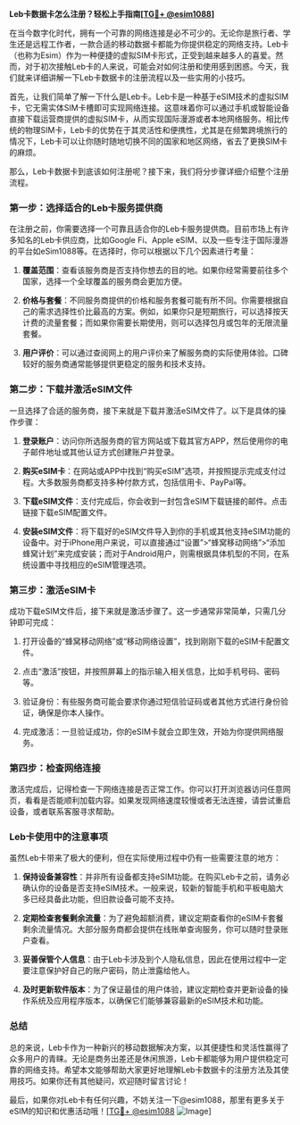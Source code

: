 **Leb卡数据卡怎么注册？轻松上手指南[[TG💪+ @esim1088](https://t.me/s/esim1088)]**

在当今数字化时代，拥有一个可靠的网络连接是必不可少的。无论你是旅行者、学生还是远程工作者，一款合适的移动数据卡都能为你提供稳定的网络支持。Leb卡（也称为Esim）作为一种便捷的虚拟SIM卡形式，正受到越来越多人的喜爱。然而，对于初次接触Leb卡的人来说，可能会对如何注册和使用感到困惑。今天，我们就来详细讲解一下Leb卡数据卡的注册流程以及一些实用的小技巧。

首先，让我们简单了解一下什么是Leb卡。Leb卡是一种基于eSIM技术的虚拟SIM卡，它无需实体SIM卡槽即可实现网络连接。这意味着你可以通过手机或智能设备直接下载运营商提供的虚拟SIM卡，从而实现国际漫游或者本地网络服务。相比传统的物理SIM卡，Leb卡的优势在于其灵活性和便携性，尤其是在频繁跨境旅行的情况下，Leb卡可以让你随时随地切换不同的国家和地区网络，省去了更换SIM卡的麻烦。

那么，Leb卡数据卡到底该如何注册呢？接下来，我们将分步骤详细介绍整个注册流程。

### 第一步：选择适合的Leb卡服务提供商

在注册之前，你需要选择一个可靠且适合你的Leb卡服务提供商。目前市场上有许多知名的Leb卡供应商，比如Google Fi、Apple eSIM、以及一些专注于国际漫游的平台如eSim1088等。在选择时，你可以根据以下几个因素进行考量：

1. **覆盖范围**：查看该服务商是否支持你想去的目的地。如果你经常需要前往多个国家，选择一个全球覆盖的服务商会更加方便。
   
2. **价格与套餐**：不同服务商提供的价格和服务套餐可能有所不同。你需要根据自己的需求选择性价比最高的方案。例如，如果你只是短期旅行，可以选择按天计费的流量套餐；而如果你需要长期使用，则可以选择包月或包年的无限流量套餐。

3. **用户评价**：可以通过查阅网上的用户评价来了解服务商的实际使用体验。口碑较好的服务商通常能够提供更稳定的服务和技术支持。

### 第二步：下载并激活eSIM文件

一旦选择了合适的服务商，接下来就是下载并激活eSIM文件了。以下是具体的操作步骤：

1. **登录账户**：访问你所选服务商的官方网站或下载其官方APP，然后使用你的电子邮件地址或其他认证方式创建账户并登录。

2. **购买eSIM卡**：在网站或APP中找到“购买eSIM”选项，并按照提示完成支付过程。大多数服务商都支持多种付款方式，包括信用卡、PayPal等。

3. **下载eSIM文件**：支付完成后，你会收到一封包含eSIM下载链接的邮件。点击链接下载eSIM配置文件。

4. **安装eSIM文件**：将下载好的eSIM文件导入到你的手机或其他支持eSIM功能的设备中。对于iPhone用户来说，可以直接通过“设置”>“蜂窝移动网络”>“添加蜂窝计划”来完成安装；而对于Android用户，则需根据具体机型的不同，在系统设置中寻找相应的eSIM管理选项。

### 第三步：激活eSIM卡

成功下载eSIM文件后，接下来就是激活步骤了。这一步通常非常简单，只需几分钟即可完成：

1. 打开设备的“蜂窝移动网络”或“移动网络设置”，找到刚刚下载的eSIM卡配置文件。

2. 点击“激活”按钮，并按照屏幕上的指示输入相关信息，比如手机号码、密码等。

3. 验证身份：有些服务商可能会要求你通过短信验证码或者其他方式进行身份验证，确保是你本人操作。

4. 完成激活：一旦验证成功，你的eSIM卡就会立即生效，开始为你提供网络服务。

### 第四步：检查网络连接

激活完成后，记得检查一下网络连接是否正常工作。你可以打开浏览器访问任意网页，看看是否能顺利加载内容。如果发现网络速度较慢或者无法连接，请尝试重启设备，或者联系客服寻求帮助。

### Leb卡使用中的注意事项

虽然Leb卡带来了极大的便利，但在实际使用过程中仍有一些需要注意的地方：

1. **保持设备兼容性**：并非所有设备都支持eSIM功能。在购买Leb卡之前，请务必确认你的设备是否支持eSIM技术。一般来说，较新的智能手机和平板电脑大多已经具备此功能，但旧款设备可能不支持。

2. **定期检查套餐剩余流量**：为了避免超额消费，建议定期查看你的eSIM卡套餐剩余流量情况。大部分服务商都会提供在线账单查询服务，你可以随时登录账户查看。

3. **妥善保管个人信息**：由于Leb卡涉及到个人隐私信息，因此在使用过程中一定要注意保护好自己的账户密码，防止泄露给他人。

4. **及时更新软件版本**：为了保证最佳的用户体验，建议定期检查并更新设备的操作系统及应用程序版本，以确保它们能够兼容最新的eSIM技术和功能。

### 总结

总的来说，Leb卡作为一种新兴的移动数据解决方案，以其便捷性和灵活性赢得了众多用户的青睐。无论是商务出差还是休闲旅游，Leb卡都能够为用户提供稳定可靠的网络支持。希望本文能够帮助大家更好地理解Leb卡数据卡的注册方法及其使用技巧。如果你还有其他疑问，欢迎随时留言讨论！

最后，如果你对Leb卡有任何兴趣，不妨关注一下@esim1088，那里有更多关于eSIM的知识和优惠活动哦！[[TG💪+ @esim1088](https://t.me/s/esim1088) ![Image](https://i.postimg.cc/4NQfJmqS/Snipaste-2025-05-13-00-14-12.png)]